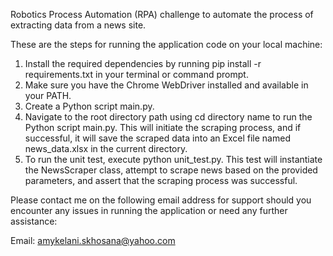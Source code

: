 Robotics Process Automation (RPA) challenge to automate the process of extracting data from a news site.

These are the steps for running the application code on your local machine:

1. Install the required dependencies by running pip install -r requirements.txt in your terminal or command prompt.
2. Make sure you have the Chrome WebDriver installed and available in your PATH.
3. Create a Python script main.py.
4. Navigate to the root directory path using cd directory name to run the Python script main.py. This will initiate the scraping process, and if successful, it will save the scraped data into an Excel file named news_data.xlsx in the current directory.
5. To run the unit test, execute python unit_test.py. This test will instantiate the NewsScraper class, attempt to scrape news based on the provided parameters, and assert that the scraping process was successful.

Please contact me on the following email address for support should you encounter any issues in running the application or need any further assistance: 

Email: amykelani.skhosana@yahoo.com
